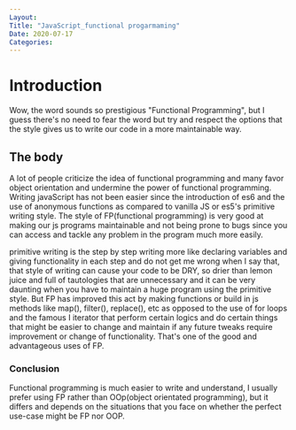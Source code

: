 ```yaml
---
Layout:
Title: "JavaScript_functional progarmaming"
Date: 2020-07-17
Categories:
---
```

# Introduction

Wow, the word sounds so prestigious "Functional Programming", but I guess there's no need to fear the word but try and respect the options that the style gives us to write our code in a more maintainable way.
## The body

A lot of people criticize the idea of functional programming and many favor object orientation and undermine the power of functional programming. Writing javaScript has not been easier since the introduction of es6 and the use of anonymous functions as compared to vanilla JS or es5's primitive writing style. The style of FP(functional programming) is very good at making our js programs maintainable and not being prone to bugs since you can access and tackle any problem in the program much more easily.

primitive writing is the step by step writing more like declaring variables and giving functionality in each step and do not get me wrong when I say that, that style of writing can cause your code to be DRY, so drier than lemon juice and full of tautologies that are unnecessary and it can be very daunting when you have to maintain a huge program using the primitive style. But FP has improved this act by making functions or build in js methods like map(), filter(), replace(), etc as opposed to the use of for loops and the famous I iterator that perform certain logics and do certain things that might be easier to change and maintain if any future tweaks require improvement or change of functionality. That's one of the good and advantageous uses of FP. 
### Conclusion

Functional programming is much easier to write and understand, I usually prefer using FP rather than OOp(object orientated programming), but it differs and depends on the situations that you face on whether the perfect use-case might be FP nor OOP. 